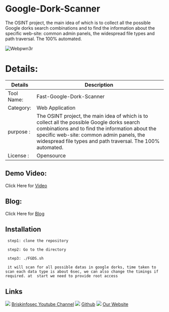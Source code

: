 Google-Dork-Scanner
============
The OSINT project, the main idea of which is to collect all the possible Google dorks search combinations and to find the information about the specific web-site: common admin panels, the widespread file types and path traversal. The 100% automated.

![Webpwn3r](https://briskinfosec.com//assets/tooloftheday/132.jpg)

Details:
============
|  Details | Description   |
| ------------ | ------------ |
|Tool Name:| Fast-Google-Dork-Scanner |
|Category:| Web Application|
|purpose  :| The OSINT project, the main idea of which is to collect all the possible Google dorks search combinations and to find the information about the specific web-site: common admin panels, the widespread file types and path traversal. The 100% automated.
|License :| Opensource |

Demo Video:
-----------------
Click Here for [Video](https://youtu.be/3PWCJjaqczE "Video")

Blog: 
--------------
Click Here for [Blog](https://briskinfosec.com/tooloftheday/toolofthedaydetail/Fast-Google-Dork-Scanner "Blog")

Installation
----------------
     step1: clone the repository
  
     step2: Go to the directory
   
     step3: ./FGDS.sh
   
     it will scan for all possible datas in google dorks, time taken to scan each data type is about 6sec, we can also change the timings if required. at  start we need to provide root access
     
Links
----------------
![ ](https://img.icons8.com/color/15/000000/youtube-play.png) [Briskinfosec Youtube Channel](https://www.youtube.com/channel/UCcPmqqYETcO_7-6p_uUsF1w "Briskinfosec Youtube Channel")
 ![ ](https://img.icons8.com/glyph-neue/15/000000/github.png) [Github](https://github.com/briskinfosec "Github") 
![ ](https://img.icons8.com/ios/15/000000/internet--v2.png) [Our Website](https://www.briskinfosec.com/ "Our Website")
